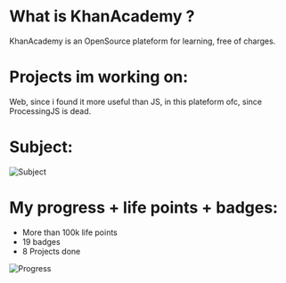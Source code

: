 # What is KhanAcademy ?
KhanAcademy is an OpenSource plateform for learning, free of charges.

# Projects im working on:
Web, since i found it more useful than JS, in this plateform ofc, since ProcessingJS is dead.

# Subject:
![Subject](https://github.com/Alaamimi/Web-Projects-on-KhanAcademy/blob/master/Travel-Web-Page/Src/Screenshot_2020-10-31_02-09-19.png)

# My progress + life points + badges:
- More than 100k life points
- 19 badges 
- 8 Projects done


![Progress](https://github.com/Alaamimi/Web-Projects-on-KhanAcademy/blob/master/Travel-Web-Page/Src/Screenshot_2020-10-31_02-10-29.png)
